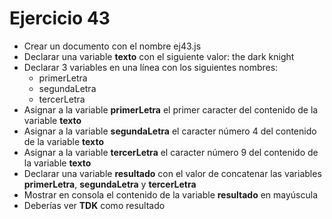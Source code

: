 # Ejercicio 43

* Crear un documento con el nombre ej43.js
* Declarar una variable **texto** con el siguiente valor: the dark knight
* Declarar 3 variables en una línea con los siguientes nombres:
  * primerLetra
  * segundaLetra
  * tercerLetra
* Asignar a la variable **primerLetra** el primer caracter del contenido de la variable **texto**
* Asignar a la variable **segundaLetra** el caracter número 4 del contenido de la variable **texto**
* Asignar a la variable **tercerLetra** el caracter número 9 del contenido de la variable **texto**
* Declarar una variable **resultado** con el valor de concatenar las variables **primerLetra**, **segundaLetra** y **tercerLetra**
* Mostrar en consola el contenido de la variable **resultado** en mayúscula
* Deberías ver **TDK** como resultado